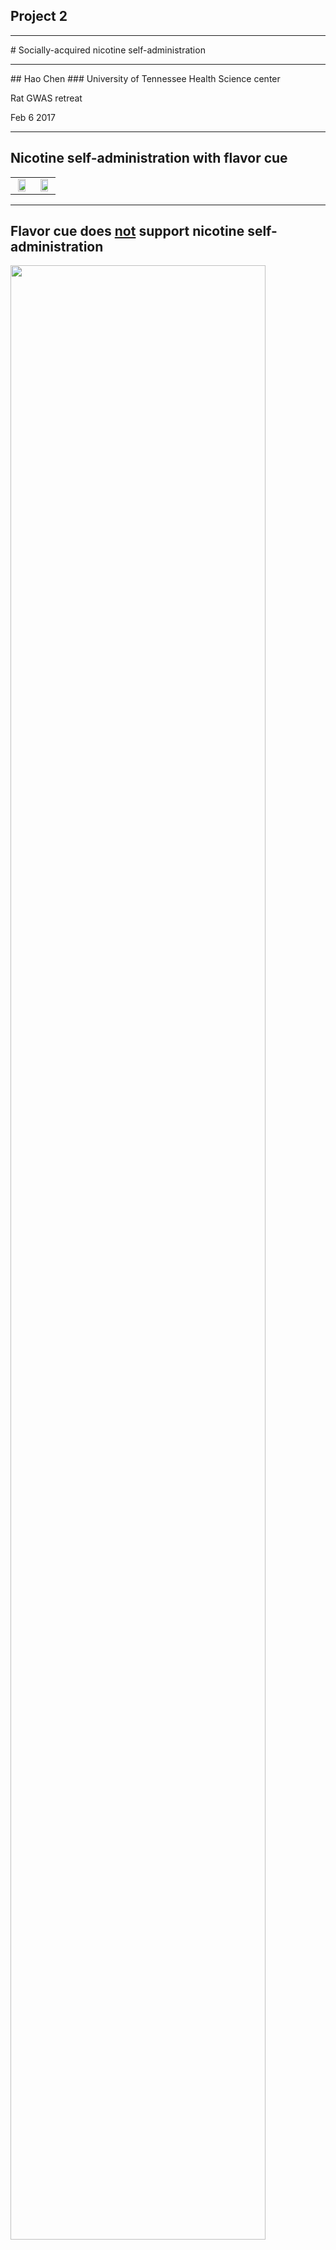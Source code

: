 ## Project 2 
<hr color=orange >
# Socially-acquired nicotine self-administration 
<hr color=orange >
##	Hao Chen
### University of Tennessee Health Science center

Rat GWAS retreat 

Feb 6 2017

---

## Nicotine self-administration with flavor cue
<table width=90%><tr>
<td width=50% align="center" valign="center">
<img height:auto width=80% src="images/fig1.single.rat.licking.svg">
</td><td align="center" valign="center">
<img height:auto width=80% src="images/natureamerican.jpeg">

</td></tr></table>

---

## Flavor cue does <a href="#/stfp">not</a> support nicotine self-administration
<a href="#/demo">
	<img height:auto width=90% src="images/npp/fig1.ms.saccCocoaSolo2.png">
</a>

<hr align="left" width=15%>
<p align=left>
<cite> Chen, et al., Neuropsychopharmacology, 2011</cite>


---


## Nicotine is primarily aversive in non-smokers 
<table>
	<tr>
		<td width=50%>
			<img width=100% src="images/titlepages/eissenberg.png">
		</td>
		<td width=90%>
			<img width=100% src="images/titlepages/dkalman.png">
		</td>
	</tr>
	<tr>
		<td>
		Coughing, nausea, dizziness, sickness, burning throat, headache.
		</td>
		<td>
		Nicotine induces drug high only in <em>significantly nicotine-deprived smokers</em>. 
		</td>
	</tr>
</table>


---

## Social environment influences smoking behavior

<div id="left50">
		<img src="images/titlepages/hoffman.png" >
</div>

<div id="righ50">
	<img src="images/titlepages/jfowler.png" width=50%>
</div>

---


## Modeling social learning in rats

<div id="left50">
<img height:auto width=80% src="images/galef.protocol.narrower.png"> 
<br>


<hr align="left" width=15%>
<p align=left>
<cite>Galef, Dev Psychobiol., 1982 </cite>
</div>

<div id="right50">
<img height:auto width=80% src="images/Fig1.social.rats.withdemo.svg">
</div>


---

## Social learning induces nicotine self-administration
<a href="#/solo">
	<img height:auto width=90% src="images/npp/fig2.demo.dose2.png">
</a>
<hr align="left" width=15%>
<p align=left>
<cite> Chen, et al., Neuropsychopharmacology, 2011 </cite>

---


## Social context 

<div id="left50">
<img width=100% height:auto src="images/nse.reinstatement.svg">
 <b>Neutral</b> 
</div>

<div id="right50">
<img width=100% height:auto src="images/social.context.reinstatment.svg">
<b>Inducing</b>
</div>


---

## Nicotine self-administration with an <span style="color:darkred">aversive </span> cue
<img height:auto width=95% src="images/quinine/pres.quinine.4grps.png">
<br>
 NSE: Neutral social environment | ISE: Inducing social environment 
<hr align="left" width=15%>
<p align=left>
<cite> Wang, et al., Psychopharmacology, 2016 </cite>
</p>



---

## Nicotine intake with <span style="color:royalblue">appetitive</span> vs <span style="color:darkred">aversive </span> cues
<img height:auto width=40% src="images/quinine/pres.sacc_quinine.png">
<br>
<hr align="left" width=15%>
<p align=left>

<cite> Wang, et al., Psychopharmacology, 2016 </cite>
</p>



---

## What is the social signal?

<img width=50% src="images/Fig1.social.rats.withdemo.svg">

---

## Odor but not taste cue is required

<img height:auto width=70% src="./images/npp/fig5.olfactory.eps.png">
<hr align="left" width=15%>
<p align=left>
<cite> Chen, et al., Neuropsychopharmacology, 2011</cite>


---

<img height:auto width=80% src="images/cs2/galef.cs2.png">

---
## Dose response to CS<sub>2</sub> 

<img height:auto width=70% src="images/cs2/pres.fig3.cs2.infusions.png">
<br>
<hr align="left" width=15%>
<p align=left>
<cite> Wang &amp; Chen, PLoS ONE, 2014</cite>
</p>


---

<img height:auto width=80% src="images/cs2/fig5.reinstatment.cs2.png">
<small> NSE: Neutral social environment | ISE: Inducing social environment </small>
<hr align="left" width=15%>
<p align=left>
<cite> Wang &amp; Chen, PLoS ONE, 2014 </cite>
</p>


---

## Summary

<ul>
<li> Nicotine is both rewarding and aversive. </li>
<li> Flavor cues are associated with the aversive effect of nicotine. </li>
<li> Social learning reverses conditioned aversion and facilitate nicotine self-administration. </li>
<li> CS<sub>2</sub> is a critical signal that mediates social learning and nicotine intake. </li>
<li> Operant behavior is driven by the rewarding effect of nicotine, and not by the subjective value of the flavor cue. </li>
</ul>


---
## Specific Aims  
* Breed adolescent HS rats
	* Generate ~ 400 adolescent rats per year 
	* Use four rats (2 &#9794; + 2 &#9792;) in the behavioral studies and one rat for RNA-seq per litter 
* Phenotype social and emotional traits
	* Open field /   Novel object /  Social interaction /  Elevated plus maze    
* Socially-acquired nicotine self-administration
	* Acquisition, 10 daily sessions
	* Progressive ratio, 1 session
	* Cotinine assay, 1 time 
	* Extinction, 3-7 sessions
	* Reinstatement, 1 session

---

## Specific Aims, <em> cont. </em> 

* Data analysis 
	* Principle component analysis of the predictor variables  
	* Multiple Regression of the PCs
* Laser capture microdissection 	
	* Collect 72 rats (36 &#9794; + 36 &#9792;) 
	* Four brain regions
		* AcbC
		* LHb
		* IL
		* OFC

---

## Time table for behavioral tests
<table style="border-collapse: collapse;">
		<tr style="border-bottom:1px solid #000;"> 
			<th >Age</th>
			<th>Test</th>
		</tr>
			<tr><td>21</td><td>Wean </td></tr> 
			<tr><td>30</td><td>Open field: 1m x 1m x 0.5m (1 h)</td></tr>
			<tr><td>31</td><td>Novelty: a cylindrical cage in the center (20 min)</td></tr>
			<tr><td>32</td><td>Social interaction: a stranger rat in the cage (20 min)</td></tr>
			<tr><td>33</td><td>Elevated plus maze (6 min)</td></tr>

			<tr ><td>34</td><td>Marble Bury</td></tr>
			<tr ><td>35-37</td><td>Surgery and recovery</td></tr>
			<tr><td>38-48</td><td>Nicotine SA </td></tr>
			<tr><td>49</td><td>Cotinine assay</td></tr>
			<tr style="border-bottom:1px solid #000;"><td>50-58</td><td>Extinction, Reinstatement </td></tr>
</table>




---

## Progress so far ...

|Batch|Arrival Date | Status|
|---|---|---|
| 00 | 2014-07-14| Completed |
| 01 | 2014-10-27| Completed |
| 02 | 2015-02-25| Completed |
| 03 | 2015-06-01| Completed |
| 04 | 2015-08-05| Completed |
| 05 | 2015-10-27| Completed |
| 06 | 2016-02-02| Completed |
| 07 | 2016-06-07| Completed |
| 08 | 2016-08-16| Nearly Finished |
| 09 | 2016-11-30| Breeding Started |
|||




---
## Open field
<img width=70% height="auto" src="images/p50retreat2017/densityOpenField.png">


---
## Novel object interaction
<img width=70% height="auto" src="images/p50retreat2017/densityNovelObject.png">

---
## Social interaction
<img width=70% height="auto" src="images/p50retreat2017/densitySocialInteraction.png">


---
## Elevated plus maze
<img width=70% height="auto" src="images/p50retreat2017/densityPlusMaze.png">

---
## Nicotine self-administration

#### Pilot data, adults

<img width=70% height="auto" src="images/p50/fig4.g2b.figure.male.vs.female.nicSA.cummulative.png">
<hr align="left" width=15%>
<p align=left>
<cite> Wang, et al., Gene, Brain and Behavior, 2014</cite>


---
## Demonstrator behavior

<img width=60% height="auto" src="images/p50/fig_demo.lick.by.sex.png">

<hr align="left" width=15%>
<p align=left>
<cite> Wang, et al., Gene, Brain and Behavior, 2014</cite>

---
## Socially-acquired nicotine self-administration with CS<sub>2</sub>

<img width=40% height="auto" src="images/p50/single.rat.lick.cs2.png">

---

## Nicotine self-administration
<img width=60% height="auto" src="images/p50retreat2017/summaryNicotine.png">

---
## Nicotine self-administration
#### Sessions 1-10
<img width=80% height="auto" src="images/p50retreat2017/densityNicotine10Days.png">

---
## Nicotine self-administration
#### Progressive ratio 
<img width=80% height="auto" src="images/p50retreat2017/densityNicotineDay11.png">

---
## Nicotine self-administration
#### Reinstatement 
<img width=80% height="auto" src="images/p50retreat2017/densityNicotineDay20.png">

---

## Sex differences 

<img width=80% height="auto" src="images/p50retreat2017/p50_sex_diff.png">

---

## Correlation 
<img src="images/p50retreat2017/correlations_all.png" width=80%>

---

## Principle component analysis 

<img src="images/p50retreat2017/pca_loading.png" width=80%>

---

## Regression 

<table width=70%>
<tr><td width=45%>
	<b> Pilot data </b>
	<br>
	<img width=100% height="auto" src="images/p50/linearRegression.jpg">
	<br>
<p align=left>
<cite> Wang, et al., Gene, Brain and Behavior, 2014</cite>

</td><td width=45%>

<b>Current data</b>
<p>
<ul>
	<li> No measure of social behavior during IVSA
	<li> Batch is the most significant factor
	<li> Less than 10% variance of infusion explained by other factors
</ul>
</td></tr></table>

---
## Nicotine metabolism
<img width=80% height="auto" src="images/p50/AllCotinine_NicotineHSRats.png">

---

## Micro dissection of brain tissue
<table>
	<tr><td width=50%>
<img width=90% height="auto" src="images/p50/dissection.jpg">
		</td><td>
<img width=90% height="auto" src="images/p50/forceps.jpg">
</td></tr>
</table>


---
## Dissecting brains using a DIY setup	
<img width=60% height="auto" src="images/p50/dissection.gif">

---

## Quality of RNA 
<img width=60% height="auto" src="images/p50retreat2017/RNAQuality.png">

---

## Brain metablomics

* Similar dissection method as for RNA 
* Collect brain and serum sample from the same rat
	* Prefrontal cortex (infralimbic + prelimbic ) 
	* Orbitofrontal cortex 
	* Accumbens core
	* These brain regions have approx. 10 mg wet tissue

---

####  Spin off 1 
## Menthol flavored cigrettes
<table><tr><td width=62%>
<img width=100% height="auto" src="images/p50/menthol.patent.png">
</td><td width=38%> 
<img width=100% height="auto" src="images/p50/menthol_24.jpg">
</td></tr></table>

---

## Modeling the effect of menthol
<img width=50% height="auto" src="images/p50/single.rat.lick.menthol.png">

---

## Menthol facilitates nicotine intake
<img width=60% height="auto" src="images/p50/p50_menthol.png">

---

## Extinction and Reinstatement
<img width=60% height="auto" src="images/p50/p50_mentholExt.png">

---

## Menthol as a cue for nicotine
#### Heritability = 0.67
<img width=50% height="auto" src="images/p50/p50mentholinbred.png">

---

## Genetic influences on menthol as a cue for nicotine self-administration in rats
#### Hao Chen, Abraham Palmer, MPI 
#### To be re-submitted before March 1, 2017 in response to NIDA PAR 15-120

---
####  Spin off 2 

<h3> <a href="https://github.com/chen42/openbehavior"> An open source device for operant licking </a></h3>

<img width=50% src="https://github.com/chen42/openbehavior/raw/master/operantLicking/images/assembled.jpg">

---

## Publications

### partially supported by the P50

* Tengfei Wang, Wenyan Han, Hao Chen. Socially acquired nicotine self-administration with an aversive flavor cue in adolescent female rats. Psychopharmacology. 2016 May;233(10):1837 &mdash; 1844. PMCID: PMC4846487

* Matthew Longley, Ethan L Willis, Cindy X Tay, Hao Chen.  An open source device for operant licking in rats. PeerJ. Accepted for Publication.

* Wenyan Han, Tengfei Wang, Hao Chen. Extinction of conditioned aversion contributes to socially acquired nicotine self-administration in isogenic strains of adolescent rats. Ready for submission. 



---

## Acknowledgements
* Current lab members 
	* Tengfei Wang, Research Associate 
	* Pawandeep Kaur, Research Assistant  
	* Yanyan Lin, Research Assistant  
* Past lab members 
	*  Reziwan Yimiti | Qinglin Wu |  Katie Hiler | Hongxiao Song |  Xia Hong |  Jie Shen | Wenyan Han 
* Summer students 
	* Abigale Salinero  (REHU 2015) |  Cindy Tay (REHU 2016) |  Ethan Willis (UoM) | Mathew Longley (UoM) 
* P50 collaborators 
	* Abraham Palmer |  Barry Aprison | Oksana Polaskaya |  Apurva Chitre | Leah-Solberg Woods 

